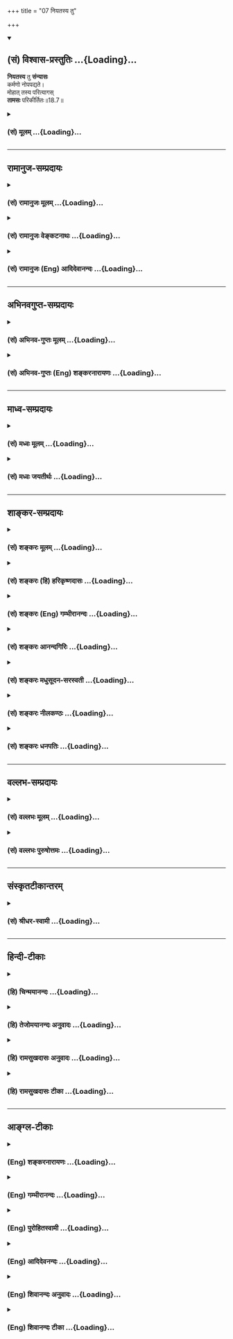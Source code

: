 +++
title = "07 नियतस्य तु"

+++
<div class="js_include" newlevelforh1="2" title="(सं) विश्वास-प्रस्तुतिः" unfilled url="/purANam_vaiShNavam/mahAbhAratam/06-bhIShma-parva/03-bhagavad-gItA-parva/saMskRtam/vishvAsa-prastutiH/18_moxa-saMnyAsa-yogaH/07_niyatasya_tu.md">
<details open><summary><h2>(सं) विश्वास-प्रस्तुतिः ...{Loading}...</h2></summary>

**नियतस्य** तु **संन्यासः**  
कर्मणो नोपपद्यते।  
मोहात् तस्य परित्यागस्  
**तामसः** परिकीर्तितः॥18.7॥
</details>
</div>
<div class="js_include collapsed" newlevelforh1="3" title="(सं) मूलम्" unfilled url="/purANam_vaiShNavam/mahAbhAratam/06-bhIShma-parva/03-bhagavad-gItA-parva/saMskRtam/mUlam/18_moxa-saMnyAsa-yogaH/07_niyatasya_tu.md">
<details><summary><h3>(सं) मूलम् ...{Loading}...</h3></summary>

नियतस्य तु संन्यासः कर्मणो नोपपद्यते।  
मोहात्तस्य परित्यागस्तामसः परिकीर्तितः।।18.7।।
</details>
</div>


_________________
## रामानुज-सम्प्रदायः
<div class="js_include collapsed" newlevelforh1="3" title="(सं) रामानुजः मूलम्" unfilled url="/purANam_vaiShNavam/mahAbhAratam/06-bhIShma-parva/03-bhagavad-gItA-parva/saMskRtam/rAmAnujaH/mUlam/18_moxa-saMnyAsa-yogaH/07_niyatasya_tu.md">
<details><summary><h3>(सं) रामानुजः मूलम् ...{Loading}...</h3></summary>

।।18.7।।**नियतस्य** नित्यनैमित्तिकस्य महायज्ञादेः **कर्मणः संन्यासः**
त्यागो न **उपपद्यते।**शरीरयात्रापि च ते न प्रसिद्ध्येदकर्मणः।। (गीता
3।8) इति शरीरयात्राया एव असिद्धेः। शरीरयात्रा हि यज्ञशिष्टाशनेन
निर्वर्त्यमाना सम्यग् ज्ञानाय प्रभवति। अन्यथाभुञ्जते ते त्वघं पापाः
(गीता 3।13) इति अयज्ञशिष्टाघरूपाशनाप्यायनं मनसो विपरीतज्ञानाय भवति।  
  
अन्नमयं हि सोम्य मनः (छा॰ उ॰ 6।5।4) इति अन्नेन हि मन आप्यायते। आहारशुद्धौ
सत्त्वशुद्धिः सत्त्वशुद्धौ ध्रुवा स्मृतिः। स्मृतिलम्भे सर्वग्रन्थीनां
विप्रमोक्षः (छ॰ उ॰ 7।26।2) इति ब्रह्मसाक्षात्काररूपं ज्ञानम्
आहारशुद्ध्यायत्तमिति श्रूयते। तस्मात् महायज्ञादिनित्यनैमित्तिकं कर्म
आप्रयाणात् ब्रह्मज्ञानाय एव उपादेयम् इति तस्य त्यागो न उपपद्यते।  
  
एवं ज्ञानोत्पादिनः कर्मणो बन्धकत्व**मोहात् परित्यागः तामसः
परिकीर्तितः।** तमोमूलः त्यागः तामसः; तमःकार्याज्ञानमूलत्वेन त्यागस्थ
तमोमूलत्वम्। तमो हि अज्ञानस्य मूलम्प्रमादमोहौ तमसो भवतोऽज्ञानमेव च।।
(गीता 14।17) इति अत्र उक्तम्। अज्ञानं तु ज्ञानविरोधिविपरीतज्ञानम्। तथा च
वक्ष्यते -- अधर्मं धर्ममिति या मन्यते तमसावृता। सर्वार्थान्विपरीतांश्च
बुद्धिः सा पार्थ तामसी।। (गीता 18।32) इति। अतो नित्यनैमित्तिकादेः कर्मणः
त्यागो विपरीतज्ञानमूल एव इत्यर्थः।

</details>
</div>
<div class="js_include collapsed" newlevelforh1="3" title="(सं) रामानुजः वेङ्कटनाथः" unfilled url="/purANam_vaiShNavam/mahAbhAratam/06-bhIShma-parva/03-bhagavad-gItA-parva/saMskRtam/rAmAnujaH/venkaTanAthaH/18_moxa-saMnyAsa-yogaH/07_niyatasya_tu.md">
<details><summary><h3>(सं) रामानुजः वेङ्कटनाथः ...{Loading}...</h3></summary>

  
  
।।18.7।। अथनियतस्य इत्यादिना मतान्तराणामधमत्वं स्वमतस्योत्तमत्वं च
प्रपञ्च्यते। वर्णाश्रमप्रयुक्ततया दुस्त्यजत्वं नियतशब्देनाभिप्रेतमित्याह
-- नित्यनैमित्तिकस्येति। तुशब्दसहितः सन्न्यासशब्दोऽत्रत्याज्यं दोषवत्
\[18।3\] इत्यत्र स्वरूपत्यागानुवादी; स एव हिमोहात्तस्य परित्यागः
इत्युत्तरार्धेन निन्द्यत इत्यभिप्रायेणसन्न्यासस्त्याग इत्युक्तः।
पावनत्वेनावश्यकर्तव्यत्वे शिष्टे पुनस्त्यागो नोपपद्यत इति शासनं
प्राक्प्रपञ्चितदृष्टादृष्टानुपपत्तिस्मारणपरमित्यभिप्रायेणानुपपत्तिं
विवृणोति -- शरीरयात्रापीति। केवलाशनादिनाऽपि लौकिकदेहयात्रा
सिद्ध्येदित्यत्राऽऽह -- शरीरयात्रा हीति। पञ्चभूतात्मकैर्भोगैः
पञ्चभूतात्मकं वपुः। आप्यायते इति स्मरणात्कथमाहारेण मनस
आप्यायनमित्यत्राऽऽहअन्नमयं हीति।
सात्त्विकाहङ्कारकार्यस्यान्नविकारत्वासम्भवादाप्यायनोक्तिः। स्मृतिलम्भे
सर्वग्रन्थीनां विप्रमोक्षः \[छां.उ.7।26।2\] इत्येतत् भिद्यते
हृदयग्रन्थिः \[मुं.उ.2।2।8\] इत्यादिकया समानार्थया श्रुत्या दर्शनशब्देन
विशेष्येत इत्यभिप्रायेणब्रह्मसाक्षात्काररूपमित्युक्तम्।
विशदतमत्वात्साक्षात्कारोक्तिरिह भाव्या। सकृदनुष्ठितस्य
विद्योपकारित्वशङ्कां परिहरन्निगमयति -- तस्मादिति। नोपपद्यते इत्यस्य
कारणाभावे कथं कार्यं स्यात् इति भावः।
उक्तप्रकारेणापरित्याज्यत्वनियमवत्त्वं तस्येत्यनूद्यत इत्यभिप्रायेणाऽऽह
-- एवं ज्ञानोत्पादिन इति। त्याज्यं दोषवत् \[18।3\] इत्यनूदितस्य
मतस्यैतद्दूषणमित्यभिप्रायेणाऽऽह -- बन्धकत्वमोहादिति।  
  
तत्र भवः \[अष्टा.4।3।53\] इत्यण्प्रत्ययेन तामसशब्दं निर्वक्ति -- तमोमूल
इति। सम्बन्धमात्रेऽपि तद्धितार्थे फलितविशेषोऽयम्। तामसबुद्धिमूलत्वेन
सद्वारकं तमोमूलत्वं विवृणोतितमःकार्येति। नन्वत्र
समभिव्याहृतमोहमूलत्वेनैव तमोमूलत्वे दर्शयितव्ये
तमःकार्याज्ञानमूलत्वोक्तिः किमर्था तदर्थैव नह्युक्तस्यैव
पुनश्शब्दान्तरव्यञ्जने प्रयोजनम्; अधिकबोधनं तु युक्तं; अविरुद्धं चेति।
ननुप्रमादमोहौ तमसो भवतोऽज्ञानमेव च \[14।17\] इति श्लोके मोहशब्देन
विपरीतज्ञानस्य पृथगुक्तत्वादज्ञानशब्देन ज्ञानाभाव उच्यत इति व्याख्यातम्
इह पुनःअज्ञानं तु ज्ञानविरोधि विपरीतज्ञानम् इति कथमुच्यते इत्थं --
ज्ञानाभावस्यापि वृत्तिहेतुत्वं विपरीतज्ञानद्वारेति प्रदर्शनार्थं
श्लोकस्थमोहशब्दस्य प्रयोजनान्तरविवक्षया वा श्लोकस्थस्याज्ञानशब्दस्य
मोहविषयत्वज्ञापनार्थं वेति। तामसबुद्धेः कर्मत्यागहेतुतां वक्ष्यमाणेन
व्यनक्ति -- तथा चेति। तत्त्वविदो न परित्यजन्तीत्यभिप्रायेण
तामसनिर्देशफलितं निगमयति -- अत इतिनित्यनैमित्तिकादेः इत्यादिशब्देन
फलाभिसन्धिरहितकाम्यानामपि वक्ष्यमाणानां
ग्रहणम्। विपरीतज्ञानेत्यनेनायथाज्ञानमूलाद्राजसत्यागाद्विशेषप्रदर्शनम्। अयथावत्
\[18।31\] इति हि राजसबुद्धिर्वक्ष्यते।  
  

</details>
</div>
<div class="js_include collapsed" newlevelforh1="3" title="(सं) रामानुजः (Eng) आदिदेवानन्दः" unfilled url="/purANam_vaiShNavam/mahAbhAratam/06-bhIShma-parva/03-bhagavad-gItA-parva/saMskRtam/rAmAnujaH/english/AdidevAnandaH/18_moxa-saMnyAsa-yogaH/07_niyatasya_tu.md">
<details><summary><h3>(सं) रामानुजः (Eng) आदिदेवानन्दः ...{Loading}...</h3></summary>

18.7 Obligatory acts consist of daily, and occasional ceremonies like
the five great sacrifices; their abandonment is not proper, for without
actions even the sustenance of the body would be impossible, as already
stated: 'From no-work, not even the body can be sustained' (3.8). The
sustenance of the body by eating the sacrificial remnants produces
perfect knowledge. Otherwise, as declared in the statement, 'But the
sinful ones eat sin' (3.13). The satisfaction that comes by eating food
which is not the remnant of sacrifice and which is therefore of the form
of sin, is productive of erroneous knowledge in the mind. For, as
declared in the Sruti, 'The mind consists of food' (Cha. U., 6.5.4), the
mind is sustained by food. Also, there is the Sruti text, 'When the food
is pure, the mind becomes pure; when the mind is pure, remembrance
becomes firmly fixed; and when remembrance is acired, there is release
from all knots of the heart' (Ibid., 7.26.2). It is therefore proved by
the Sruti that knowledge of the form of direct perception of Brahman, is
dependent on the purity of food. Hence the great sacrifices and such
other obligatory and occasional rites are worthy of adoption till one's
death, as they help in the knowledge of the Brahman. The renunciation of
these is therefore not proper. Thus, the relinishment of these acts
which produce knowledge through the delusion that they bind the self, is
rooted in Tamas. Tamasika renunciation has its roots in Tamas. Since
such renunciation has its roots in ignorance which is the effect of
Tamas, such renunciation is said to have its roots in Tamas. For Tamas
is the root of ignorance as has been stated: 'From Tamas arise
negligence and delusion, and also, ignorance' (14.17). Ignorance is
erroneous knowledge which is antagonistic to right knowledge. So, it
will be taught, 'That reason which, enveloped in Tamas, regards wrong as
right, and which reverses every value, O Arjuna, is Tamasika' (18.32).
It is for this reason that the renunciation of obligatory and occasional
actions are said to have their roots in erroneous knowledge.

</details>
</div>


_________________
## अभिनवगुप्त-सम्प्रदायः
<div class="js_include collapsed" newlevelforh1="3" title="(सं) अभिनव-गुप्तः मूलम्" unfilled url="/purANam_vaiShNavam/mahAbhAratam/06-bhIShma-parva/03-bhagavad-gItA-parva/saMskRtam/abhinava-guptaH/mUlam/18_moxa-saMnyAsa-yogaH/07_niyatasya_tu.md">
<details><summary><h3>(सं) अभिनव-गुप्तः मूलम् ...{Loading}...</h3></summary>

।।18.4 -- 18.11।। तदत्रैव विशेषनिर्णयाय मतान्युपन्यस्यति -- त्याज्यमिति।
दोषवत् हिंसादिमत्त्वात् +++(S हिंसादित्त्वात ;N हिंसादिसत्त्वात् )+++
पापयुक्तम्। तत् कर्म,+++(S;;N substitutes फलं for कर्म )+++ त्याज्यम्; न
सर्वं शुभफलम् इति केचित् त्यागे विशेषं मन्यन्ते साङ्ख्यगृह्या इव। अन्ये
तु मीमांसककञ्चुकानुप्रविष्टाः +++(K मीमांसाकंचुक -- )+++ -- क्रत्वर्थोऽहि
शास्त्रादवगम्यते +++(S. IV; i; 2 )+++ इति। तथातस्माद्या वैदिकी हिंसा -- +++(SV.
I; i; 2; verse 23 )+++इत्यादिनयेन इतिकर्तव्यतांशभागिनी हिंसा +++(S;;N omit
हिंसा )+++ हिंसैव न भवति। न हिंस्यात् इति सामान्यशास्त्रस्य तत्र बाधनात्
श्येनाद्येव तु ( श्येन द्येव न तु ) हिंसा। फलांशे भावनायाश्च
प्रत्ययोऽनुविधायकः +++(SV; I; i; 2; verse 222 )+++ इति। अ \[ तोऽ \] न्यान्
हिंसादियोगिनोऽपि न त्यजेत्। शास्त्रैकशरणकार्याकार्यविभागाः पण्डिता इति
मन्यन्ते।।3।। निश्चयमित्यादि अभिधीयते इत्यन्तम्। तत्र त्वयं निश्चयः --
प्राग्लक्षितगुणस्वरूपवैचित्र्यात् त्यागस्यैव सत्त्वरजस्तमोमय्या
चित्तवृत्त्या क्रियमाणस्य तद्विशिष्टस्वभावावभासित \[ त्वात् \]
वस्तुस्थित्या त्यागो नाम परब्रह्मविदां +++(; N परमब्रह्म -- )+++
सिद्ध्यसिद्ध्यादिषु समतया रागद्वेषपरिहारेण फलप्रेप्साविरहेण (
फलप्रेक्षा) कर्मणां निर्वर्त्तनम्। अत एव आह -- राजसं तामसं च त्यागं
कृत्वा न कश्चित् ( न किंचित् ) \[ त्याग \] फलसंबन्धः; इति। सात्त्विकस्य
तु त्यागात् ( त्यागस्य )। शास्त्रार्थपालनात्मकं फलम्।
त्यक्तगुणग्रामग्रहस्य पुनर्मुनेः सत्यतः त्यागवाचो युक्तिरुपपत्तिमती।

</details>
</div>
<div class="js_include collapsed" newlevelforh1="3" title="(सं) अभिनव-गुप्तः (Eng) शङ्करनारायणः" unfilled url="/purANam_vaiShNavam/mahAbhAratam/06-bhIShma-parva/03-bhagavad-gItA-parva/saMskRtam/abhinava-guptaH/english/shankaranArAyaNaH/18_moxa-saMnyAsa-yogaH/07_niyatasya_tu.md">
<details><summary><h3>(सं) अभिनव-गुप्तः (Eng) शङ्करनारायणः ...{Loading}...</h3></summary>

18.7 See Comment under 18.11

</details>
</div>


_________________
## माध्व-सम्प्रदायः
<div class="js_include collapsed" newlevelforh1="3" title="(सं) मध्वः मूलम्" unfilled url="/purANam_vaiShNavam/mahAbhAratam/06-bhIShma-parva/03-bhagavad-gItA-parva/saMskRtam/madhvaH/mUlam/18_moxa-saMnyAsa-yogaH/07_niyatasya_tu.md">
<details><summary><h3>(सं) मध्वः मूलम् ...{Loading}...</h3></summary>

।।18.7।। Sri Madhvacharya did not comment on this sloka.,

</details>
</div>
<div class="js_include collapsed" newlevelforh1="3" title="(सं) मध्वः जयतीर्थः" unfilled url="/purANam_vaiShNavam/mahAbhAratam/06-bhIShma-parva/03-bhagavad-gItA-parva/saMskRtam/madhvaH/jayatIrthaH/18_moxa-saMnyAsa-yogaH/07_niyatasya_tu.md">
<details><summary><h3>(सं) मध्वः जयतीर्थः ...{Loading}...</h3></summary>

।।18.7।। Sri Jayatirtha did not comment on this sloka.  
  

</details>
</div>


_________________
## शाङ्कर-सम्प्रदायः
<div class="js_include collapsed" newlevelforh1="3" title="(सं) शङ्करः मूलम्" unfilled url="/purANam_vaiShNavam/mahAbhAratam/06-bhIShma-parva/03-bhagavad-gItA-parva/saMskRtam/shankaraH/mUlam/18_moxa-saMnyAsa-yogaH/07_niyatasya_tu.md">
<details><summary><h3>(सं) शङ्करः मूलम् ...{Loading}...</h3></summary>

।।18.7।। --,**नियतस्य तु** नित्यस्य **संन्यासः** परित्यागः **कर्मणः न
उपपद्यते;** अज्ञस्य पावनत्वस्य इष्टत्वात्। **मोहात्** अज्ञानात् **तस्य**
नियतस्य **परित्यागः** -- नियतं च अवश्यं कर्तव्यम्; त्यज्यते च; इति
विप्रतिषिद्धम् अतः मोहनिमित्तः परित्यागः **तामसः परिकीर्तितः मोह**श्च
तमः इति।।

</details>
</div>
<div class="js_include collapsed" newlevelforh1="3" title="(सं) शङ्करः (हि) हरिकृष्णदासः" unfilled url="/purANam_vaiShNavam/mahAbhAratam/06-bhIShma-parva/03-bhagavad-gItA-parva/saMskRtam/shankaraH/hindI/harikRShNadAsaH/18_moxa-saMnyAsa-yogaH/07_niyatasya_tu.md">
<details><summary><h3>(सं) शङ्करः (हि) हरिकृष्णदासः ...{Loading}...</h3></summary>

।।18.7।। अतः आत्मज्ञानरहित कर्माधिकारी मुमुक्षुके लिये --, विहित --
नित्यकर्मोंका संन्यास यानी परित्याग करना नहीं बन सकता; क्योंकि अज्ञानीके
लिये नित्यकर्म शुद्धिके हेतु माने गये हैं। अतः मोहसे अज्ञानपूर्वक ( किया
हुआ ) उन नित्यकर्मोंका परित्याग ( तामस कहा गया है )। नियत अवश्य
कर्तव्यको कहते हैं; फिर उसका त्याग किया जाना अत्यन्त विरुद्ध है; अतः यह
मोहनिमित्तक त्याग तामस कहा गया है। मोह ही तम है; यह प्रसिद्ध है।

</details>
</div>
<div class="js_include collapsed" newlevelforh1="3" title="(सं) शङ्करः (Eng) गम्भीरानन्दः" unfilled url="/purANam_vaiShNavam/mahAbhAratam/06-bhIShma-parva/03-bhagavad-gItA-parva/saMskRtam/shankaraH/english/gambhIrAnandaH/18_moxa-saMnyAsa-yogaH/07_niyatasya_tu.md">
<details><summary><h3>(सं) शङ्करः (Eng) गम्भीरानन्दः ...{Loading}...</h3></summary>

18.7 Therefore, sannyasah, the abandoning; niyatasya tu karmanah, of the
daily obligatory acts, by the seeker of Liberation who is as yet
unenlightened and is fit for rites and duites; na apapadyate, is not
justifiable, because what is desired is the purification of
unenlightened persons. Parityagah, giving up; tasya, of that, of the
daily obligatory duty; mohat, through delusion, through ignorance;
parikirtitah, is declared; to be tamasah, based on tamas. Niyata is that
duty which must be performed. That an act is niyata (obligatory) and it
is relinished is contradictory. Therefore the giving up of that through
delusion is declared to be based on tamas, for delusion is tamas.
Besides,

</details>
</div>
<div class="js_include collapsed" newlevelforh1="3" title="(सं) शङ्करः आनन्दगिरिः" unfilled url="/purANam_vaiShNavam/mahAbhAratam/06-bhIShma-parva/03-bhagavad-gItA-parva/saMskRtam/shankaraH/AnandagiriH/18_moxa-saMnyAsa-yogaH/07_niyatasya_tu.md">
<details><summary><h3>(सं) शङ्करः आनन्दगिरिः ...{Loading}...</h3></summary>

।।18.7।। नित्यकर्मणामवश्यकर्तव्यत्वमुक्तमुपजीव्यापेक्षितं
पूरयन्ननन्तरश्लोकमवतारयति -- **तस्मादिति।** ननु कश्चिन्नियतमपि कर्म
त्यजन्नुपलभ्यते तत्राह -- **मोहादिति।** अज्ञानं पावनत्वापरिज्ञानम्।
अज्ञस्य नित्यकर्मत्यागो मोहादित्येतदुपपादयति -- **नियतं चेति।**
नित्यकर्मत्यागस्य मोहकृतत्वे कुतस्तामसत्वमित्याशङ्क्याह --
**मोहश्चेति।**

</details>
</div>
<div class="js_include collapsed" newlevelforh1="3" title="(सं) शङ्करः मधुसूदन-सरस्वती" unfilled url="/purANam_vaiShNavam/mahAbhAratam/06-bhIShma-parva/03-bhagavad-gItA-parva/saMskRtam/shankaraH/madhusUdana-sarasvatI/18_moxa-saMnyAsa-yogaH/07_niyatasya_tu.md">
<details><summary><h3>(सं) शङ्करः मधुसूदन-सरस्वती ...{Loading}...</h3></summary>

।।18.7।। तदेवंयज्ञदानतपःकर्म न त्याज्यमिति चापरे इति स्वपक्षः स्थापितः।
इदानींत्याज्यं दोषवदित्येके,कर्म प्राहुर्मनीषिणः इति परपक्षस्य
पूर्वोक्तत्यागत्रैविध्यव्याख्यानेन निराकरणमारभते -- नियतस्य त्विति।
काम्यस्य कर्मणोऽन्तःकरणशुद्धिहेतुत्वाभावेन बन्धहेतुत्वेन च
दोषत्वाद्बन्धनिवृत्तिहेतुबोधार्थिना क्रियमाणस्त्याग उपपद्यत एव। नियतस्य
तु नित्यस्य कर्मणः शुद्धिहेतुत्वेनादोषस्य संन्यासस्त्यागो
मुमुक्षुणान्तःकरणशुद्ध्यर्थिना नोपपद्यते शास्त्रयुक्तिभ्यां
तस्यान्तःकरणशुद्ध्यर्थमवश्यानुष्ठेयत्वात्। तथाचोक्तं
प्राक्आरुरुक्षोर्मुनेर्योगं कर्मकारणमुच्यते इति। ननु दोषवत्त्वं
काम्यस्येव नित्यस्यापि
दर्शपूर्णमासज्योतिष्टोमादेर्व्रीहिपश्वादिहिंसामिश्रितत्वेन
साङ्ख्यैरभिहितम्। नचव्रीहीनवहन्तिअग्नीषोमीयं पशुमालभेत
इत्यादिविशेषविधिगोचरत्वात् क्रत्वङ्गहिंसायाःन हिंस्यात्सर्वाभूतानि इति
सामान्यनिषेधस्य तदितरपरत्वमिति सांप्रतम्। भिन्नविषयत्वेन
विधिनिषेधयोरबाधेनैव समावेशसंभवात्। निषेधेन हि
पुरुषस्यानर्थहेतुर्हिंसेत्यभिहितं न त्वक्रत्वर्था सेति विधिना क्रत्वर्था
सेत्यभिहितं न त्वनर्थहेतुर्नेति। तथाच
क्रतूपकारकत्वपुरुषानर्थहेतुत्वयोरेकत्र संभवात् क्रत्वर्थापि हिंसा
निषिद्धैवेति हिंसायुक्तं दर्शपूर्णमासज्योतिष्टोमादि सर्वं दुष्टमेव।
विहितस्यापि निषिद्धत्वं निषिद्धस्यापि च विहितत्वं श्येनादिवदुपपन्नमेव।
तथाहिश्येनेनाभिचरन्यजेत इत्याद्यभिचारविधिना विहितोऽपि श्येनादिःन
हिंस्यात्सर्वाभूतानि इति निषेधविषयत्वादनर्थहेतुरेव; तद्दोषसहिष्णोरेव च
रागद्वेषादिवशीकृतस्य तत्राधिकारः; एवं ज्योतिष्टोमादावपि। तथाचोक्तं
महाभारतेजपस्तु सर्वधर्मेभ्यः परमो धर्म उच्यते। अहिंसया हि भूतानां
जपयज्ञः प्रवर्तते इति। मनुनापिजप्येनैव तु संसिध्येद्ब्राह्मणो नात्र
संशयः। कुर्यादन्यन्न वा कुर्यान्मैत्रो ब्राह्मण उच्यते इति वदता
मैत्रीमहिंसां प्रशसंता हिंसाया दुष्टत्वमेव प्रतिपादितम्।
अन्तःकरणशुद्धिश्चेदृशेन गायत्रीजपादिना सुतरामुपपत्स्यत इति
हिंसादिदोषदुष्टं ज्योतिष्टोमादि नित्यं कर्म दोषासहिष्णुना श्येनादिकमिव
कर्माधिकारिणापि त्याज्यमिति प्राप्ते ब्रूमः। न क्रत्वर्था
हिंसाऽनर्थहेतुः विधिस्पृष्टे निषेधानवकाशात्। तथाहि विधिना
बलवदिच्छाविषयसाधनताबोधरूपां प्रवर्तनां कुर्वताऽनर्थसाधने तदनुपपत्तेः
स्वविषयस्य प्रवर्तनागोचरस्यानर्थसाधनत्वाभावोऽप्यर्थादाक्षिप्यते तेन
विधिविषयस्य नानर्थहेतुत्वं युज्यते। नहि क्रत्वर्थत्वं साक्षाद्विध्यर्थो
येन विरोधो न स्यात् किंतु प्रवर्तनेनैव। प्रवर्तनाकर्मभूता तु
पुरुषप्रवृत्तिः पुरुषार्थमेव विषयीकुर्वती क्वचित्क्रतुमपि
पुरुषार्थसाधनत्वेन पुरुषार्थभावमापन्नं विषयीकरोतीत्यन्यत्।
पुरुषप्रवृत्तिश्च बलवदिच्छोपधानदशायां जायमाना न
भाव्यस्यार्थहेतुतामाक्षिपति न वाऽनर्थहेतुतां प्रतिक्षिपति; किंतु
यथाप्राप्तमेवावलम्बते। बलवदिच्छाविषये स्वत एव प्रवृत्तेः स्वर्गादौ
विध्यनपेक्षणात्। अतएव विहितश्येनफलस्यापि
शत्रुवधरूपस्याभिचारस्यानर्थहेतुत्वमुपपद्यत एव; फलस्य
विधिजन्यप्रवृत्तिविषयत्वाभावात्। विधिजन्यप्रवृत्तिविषयं तु धात्वर्थं
करणं प्रवर्तनावलम्बते सा चानर्थहेतुं न विषयीकरोतीति विशेषविधिबाधितं
सामान्यनिषेधवाक्यं रागद्वेषादिमूलाक्रत्वर्थलौकिकहिंसाविषयं; तेन
श्येनाग्नीषोमीययोर्वैषम्यादुपपन्नमदुष्टत्वं;
ज्योतिष्टोमादेर्विधिस्पृष्टस्यापि निषेधविषयत्वे
षोडशिरग्रहणस्याप्यनर्थहेतुत्वापत्तिः; नातिरात्रे षोडशिनं गृह्णातीति
निषेधात्। तस्मान्न किंचिदेतदिति भाट्टदर्शनम्। प्राभाकरं तु दर्शनं
फलसाधने रागत एव प्रवृत्तिसिद्धेर्न नियोगस्य प्रवर्तकत्वं; तेन श्येनस्य
रागजन्यप्रवृत्तिविषयत्वेन विधेरौदासीन्यान्न तस्यानर्थहेतुत्वं विधिना
प्रतिक्षिप्यते। अग्नीषोमीयहिंसायां तु क्रत्वङ्गभूतायां फलसाधनत्वाभावे
रागाभावाद्विधिरेव प्रवर्तकः। स च स्वविषयस्यानर्थहेतुतां प्रतिक्षिपतीति
प्रधानभूता हिंसानर्थं जनयति न क्रत्वर्थेति न हिंसामिश्रत्वेन
ज्योतिष्टोमादेर्दुष्टत्वमिति सममेव। एतावन्मात्रे तु
विशेषःचोदनालक्षणोऽर्थो धर्मः इत्यत्रार्थपदव्यावर्त्यत्वेनाधर्मत्वं
श्येनादेः प्राभाकरमते। भाट्टमते तु
श्येनफलस्यैवाभिचारस्यानर्थहेतुत्वादधर्मत्वं; श्येनस्य तु विहितस्य
समीहितसाधनस्य धर्मत्वमेवार्थपदव्यावर्त्यत्वं तु
कलञ्जभक्षणादेर्निषिद्धस्यैवेति। फलतोऽनर्थहेतुत्वेन तु शिष्टानां श्येनादौ
न धर्मत्वेन व्यवहारः। तदुक्तंफलतोऽपि च यत्कर्म नानर्थेनानुबध्यते।
केवलप्रीतिहेतुत्वात्तद्धर्म इति कथ्यते इति। तार्किकाणां तु दर्शनं
कृतिसाध्यत्वमर्थहेतुत्वमनर्थाहेतुत्वं चेति त्रयं विध्यर्थः। तत्र
क्रत्वर्थहिंसायां साक्षान्निषेधाभावात्प्रायश्चित्तानुपदेशाच्च
कृतिसाध्यत्वार्थहेतुत्ववदनर्थाहेतुत्वमपि विधिना बोध्यत इति न
तस्यानर्थहेतुत्वम्। श्येनादेस्त्वभिचारस्य साक्षादेव
निषेधात्प्रायश्चित्तोपदेशाच्चानर्थहेतुत्वावगमात्तावन्मात्रं तत्र विधिना
न बोध्यत इत्युपपन्नं श्येनाग्नीषोमयोर्वैलक्षण्यम्। औपनिषदैस्तु भाट्टमेव
दर्शनं व्यवहारे प्रायेणावलम्बितम्। तथाच भगवद्बादरायणप्रणीतं
सूत्रंअशुद्धमिति चेन्न शब्दात् इति
ज्योतिष्टोमादिकर्माग्नीषोमीयहिंसादिमिश्रितत्वेन दुष्टमितिचेत्
न। अग्नीषोमीयं पशुमालभेत इत्यादिविधिशब्दादित्यक्षरार्थः। जपप्रशंसापरं तु
वाक्यं न,क्रत्वर्थहिंसाया अधर्मत्वबोधकं तस्य तत्रातात्पर्यात्। तथाच
साङ्ख्यानां विहिते निषिद्धत्वज्ञानमनर्थाहेतावनर्थहेतुज्ञानं धर्मे
चाधर्मत्वज्ञानमनुष्ठेये चाननुष्ठेयत्वज्ञानं विपर्यासरूपो मोहः।
तस्मान्मोहान्नित्यस्य कर्मणो यः परित्यागः स तामसः परिकीर्तितः। मोहो हि
तमः।

</details>
</div>
<div class="js_include collapsed" newlevelforh1="3" title="(सं) शङ्करः नीलकण्ठः" unfilled url="/purANam_vaiShNavam/mahAbhAratam/06-bhIShma-parva/03-bhagavad-gItA-parva/saMskRtam/shankaraH/nIlakaNThaH/18_moxa-saMnyAsa-yogaH/07_niyatasya_tu.md">
<details><summary><h3>(सं) शङ्करः नीलकण्ठः ...{Loading}...</h3></summary>

।।18.7।। प्राक् प्रतिज्ञातं त्यागत्रैविध्यमाह -- **नियतस्येति।** तुशब्दः
पूर्वोक्तपक्षद्वयवैलक्षण्यार्थः। यस्मादधिकृतस्य
मुमुक्षोर्नियतस्यावश्यानुष्ठेयस्य कर्मणः संन्यासः स्वरूपेण त्यागो
नोपपद्यते न युज्यते। अज्ञस्य शुद्ध्यपेक्षत्वात्। एवं सति यो
मोहादज्ञानात्तस्य नियतस्य कर्मणः परित्यागः स तामसः परिकीर्तितः। आवश्यकं
च त्यज्यते चेति विप्रतिषेधात्।

</details>
</div>
<div class="js_include collapsed" newlevelforh1="3" title="(सं) शङ्करः धनपतिः" unfilled url="/purANam_vaiShNavam/mahAbhAratam/06-bhIShma-parva/03-bhagavad-gItA-parva/saMskRtam/shankaraH/dhanapatiH/18_moxa-saMnyAsa-yogaH/07_niyatasya_tu.md">
<details><summary><h3>(सं) शङ्करः धनपतिः ...{Loading}...</h3></summary>

।।18.7।। स्वाध्यवसायमुक्त्वा त्यागस्य त्रैविध्यं दर्शयितुमारभते। नियतस्य
नित्यस्य तु कर्मणः मुमुक्षोरज्ञास्याधिकृतस्य संन्यासः परित्यागो
नोपपद्यते नोपपन्नो भवति नियतमवश्यकर्तव्यं त्यज्यते चेति
विप्रतिषिद्धत्वात्। मोहात्पावनत्वापरिज्ञानात्तस्य नियतस्यावश्यकर्तव्यतया
वेदविहितस्य परित्यागस्तामसः परिकीर्तितः। मोहश्च
तमस्तन्निमित्तकत्वादित्यर्थः।

</details>
</div>


_________________
## वल्लभ-सम्प्रदायः
<div class="js_include collapsed" newlevelforh1="3" title="(सं) वल्लभः मूलम्" unfilled url="/purANam_vaiShNavam/mahAbhAratam/06-bhIShma-parva/03-bhagavad-gItA-parva/saMskRtam/vallabhaH/mUlam/18_moxa-saMnyAsa-yogaH/07_niyatasya_tu.md">
<details><summary><h3>(सं) वल्लभः मूलम् ...{Loading}...</h3></summary>

।।18.7।। कवीनां मतं दूषयति -- नियतस्येति। कामोपनिबन्धेनापि वेदेन
नियन्त्रितस्य नियमविहितस्य तु कर्मणः स्वरूपतस्त्यागः सन्न्यासः कार्य
इत्युक्तः कविभिः स नोपपद्यते; ब्रह्मवादिनां वैदिकानां क्वचिदप्यंशे
वेदोक्तस्यापरित्यागात्। यदि मोहादज्ञानात्तामसात्तस्य वैदिकस्य
कर्मणस्त्यागः श्रौतेन क्रियमाणः स्यात्तदा मोहहेतुकत्वात् स त्यागस्तामसः
परिकीर्तितः; तमःकार्यभूतेन मोहेन जायमानत्वात्प्रमादमोहौ तमसो भवतः
\[14।17\] इत्यादिवाक्यात् प्रत्यवायावहश्चेति पर्युपसर्गार्थः।

</details>
</div>
<div class="js_include collapsed" newlevelforh1="3" title="(सं) वल्लभः पुरुषोत्तमः" unfilled url="/purANam_vaiShNavam/mahAbhAratam/06-bhIShma-parva/03-bhagavad-gItA-parva/saMskRtam/vallabhaH/puruShottamaH/18_moxa-saMnyAsa-yogaH/07_niyatasya_tu.md">
<details><summary><h3>(सं) वल्लभः पुरुषोत्तमः ...{Loading}...</h3></summary>

  
  
।।18.7।। एवं निश्चितार्थमुक्त्वा पूर्वोक्तत्रैविध्यमाह -- नियतस्येति
त्रयेण। नियतस्य तु; नियतस्य भक्त्यङ्गत्वेनोक्तस्य पुनः कर्मणः
सन्न्यासस्त्यागो नोपपद्यते न उप समीपे भगवतः पद्यते; प्राप्तो
भवतीत्यर्थः। अतस्तादृशकर्मणस्त्याग एव मोक्षार्थक इति मोहात् भ्रमेण
यस्तस्य परित्यागः स तामसः अज्ञानात्मकः परिकीर्तितः।  
  

</details>
</div>


_________________
## संस्कृतटीकान्तरम्
<div class="js_include collapsed" newlevelforh1="3" title="(सं) श्रीधर-स्वामी" unfilled url="/purANam_vaiShNavam/mahAbhAratam/06-bhIShma-parva/03-bhagavad-gItA-parva/saMskRtam/shrIdhara-svAmI/18_moxa-saMnyAsa-yogaH/07_niyatasya_tu.md">
<details><summary><h3>(सं) श्रीधर-स्वामी ...{Loading}...</h3></summary>

।।18.7।। प्रतिज्ञातं त्यागस्य त्रैविध्यमिदानीं दर्शयति **-- नियतस्येति
त्रिभिः।** काम्यस्य कर्मणो बन्धकत्वात्संन्यासो युक्तः। नियतस्य तु
नित्यस्य पुनः कर्मणः संन्यासस्त्यागो नोपपद्यते; सत्त्वशुद्धिद्वारा
मोक्षहेतुत्वात्। अतस्तस्य परित्यागः उपादेयेऽपि त्याज्यमित्येवं
लक्षणान्मोहादेव भवेत्। स च मोहस्य तामसत्वात्तामसः परिकीर्तितः।

</details>
</div>


_________________
## हिन्दी-टीकाः
<div class="js_include collapsed" newlevelforh1="3" title="(हि) चिन्मयानन्दः" unfilled url="/purANam_vaiShNavam/mahAbhAratam/06-bhIShma-parva/03-bhagavad-gItA-parva/hindI/chinmayAnandaH/18_moxa-saMnyAsa-yogaH/07_niyatasya_tu.md">
<details><summary><h3>(हि) चिन्मयानन्दः ...{Loading}...</h3></summary>

।।18.7।। नियत अर्थात् कर्तव्य कर्मों का त्याग अत्यन्त निम्नस्तर का तामस
त्याग माना गया है। नित्य और नैमित्तक कर्मों के सम्मिलित रूप को ही नियत
कर्म कहते हैं। जब तक मनुष्य अपने समाज के एक सदस्य के रूप में जीवन यापन
करता है; तब तक उसे वह समाज; सुरक्षा तथा उन्नति का लाभ भी प्रदान करता है।
अत हिन्दू नीति के अनुसार; मनुष्य को अपने कर्तव्यों को त्यागने का कोई
अधिकार नहीं है। यदि कोई व्यक्ति अज्ञानवश अपने नैतिक कर्तव्यों का त्याग
करता है तब भी वह क्षम्य नहीं है। जैसे; संविधान के और भौतिक जगत् के
प्राकृतिक नियमों के पालन के संबंध में नियम का अज्ञान क्षम्य नहीं माना
जाता; वैसे ही आध्यात्मिक क्षेत्र में भी यही नियम लागू होता है। अज्ञान और
अविवेक के कारण यदि कोई व्यक्ति अपने कर्तव्य पालन के द्वारा समाज सेवा
नहीं करता है; तो उसका यह त्याग मूढ़ अर्थात् तामसिक त्याग है।

</details>
</div>
<div class="js_include collapsed" newlevelforh1="3" title="(हि) तेजोमयानन्दः अनुवादः" unfilled url="/purANam_vaiShNavam/mahAbhAratam/06-bhIShma-parva/03-bhagavad-gItA-parva/hindI/tejomayAnandaH/anuvAdaH/18_moxa-saMnyAsa-yogaH/07_niyatasya_tu.md">
<details><summary><h3>(हि) तेजोमयानन्दः अनुवादः ...{Loading}...</h3></summary>

।।18.7।। नियत कर्म का त्याग उचित नहीं है; मोहवश उसका त्याग करना "तामस
त्याग" कहा गया है।।

</details>
</div>
<div class="js_include collapsed" newlevelforh1="3" title="(हि) रामसुखदासः अनुवादः" unfilled url="/purANam_vaiShNavam/mahAbhAratam/06-bhIShma-parva/03-bhagavad-gItA-parva/hindI/rAmasukhadAsaH/anuvAdaH/18_moxa-saMnyAsa-yogaH/07_niyatasya_tu.md">
<details><summary><h3>(हि) रामसुखदासः अनुवादः ...{Loading}...</h3></summary>

।।18.7।। नियत कर्मका तो त्याग करना उचित नहीं है। उसका मोहपूर्वक त्याग
करना तामस कहा गया है।

</details>
</div>
<div class="js_include collapsed" newlevelforh1="3" title="(हि) रामसुखदासः टीका" unfilled url="/purANam_vaiShNavam/mahAbhAratam/06-bhIShma-parva/03-bhagavad-gItA-parva/hindI/rAmasukhadAsaH/TIkA/18_moxa-saMnyAsa-yogaH/07_niyatasya_tu.md">
<details><summary><h3>(हि) रामसुखदासः टीका ...{Loading}...</h3></summary>

।।18.7।।***व्याख्या --***  \[तीन तरहके त्यागका वर्णन भगवान् इसलिये
करते हैं कि अर्जुन कर्मोंका स्वरूपसे त्याग करना चाहते थे -- **श्रेयो
भोक्तुं भैक्ष्यमपीह लोके** (गीता 2। 5) अतः त्रिविध त्याग बताकर अर्जुनको
चेत कराना था; और आगेके लिये मनुष्यमात्रको यह बताना था कि नियत कर्मोंका
स्वरूपसे त्याग करना भगवान्को मान्य (अभीष्ट) नहीं है। भगवान् तो सात्त्विक
त्यागको ही वास्तवमें त्याग मानते हैं। सात्त्विक त्यागसे संसारके
सम्बन्धका सर्वथा विच्छेद हो जाता है। दूसरी बात; सत्रहवें अध्यायमें भी
भगवान् गुणोंके अनुसार श्रद्धा; आहार आदिके तीनतीन भेद कहकर आये हैं;
इसलिये यहाँ भी अर्जुनद्वारा त्यागका तत्त्व पूछनेपर भगवान्ने त्यागके तीन
भेद कहे हैं। \]**नियतस्य तु संन्यासः कर्मणो नोपपद्यते --** पूर्वश्लोकमें
भगवान्ने त्यागके विषयमें अपना जो निश्चित उत्तम मत बताया है; उससे यह तामस
त्याग बिलकुल ही विपरीत है और सर्वथा निकृष्ट है; यह बतानेके लिये यहाँ
**तु** पद आया है। नियत कर्मोंका त्याग करना कभी भी उचित नहीं है क्योंकि वे
तो अवश्यकर्तव्य हैं। बलिवैश्वदेव आदि यज्ञ करना; कोई अतिथि आ जाय तो
गृहस्थधर्मके अनुसार उसको अन्न; जल आदि देना; विशेष पर्वमें या
श्राद्धतर्पणके दिन ब्राह्मणोंको भोजन कराना और दक्षिणा देना; अपने
वर्णआश्रमके अनुसार प्रातः और सांयकालमें सन्ध्या करना आदि कर्मोंको न
मानना और न करना ही नियत कर्मोंका त्याग है।**मोहात्तस्य परित्यागस्तामसः
परिकीर्तितः --** ऐसे नियत कर्मोंको मूढ़तासे अर्थात् बिना विवेकविचारके
छोड़ देना तामस त्याग कहा जाता है। सत्सङ्ग; सभा; समिति आदिमें जाना आवश्यक
था; पर आलस्यमें पड़े रहे; आराम करने लग गये अथवा सो गये घरमें मातापिता
बीमार हैं; उनके लिये वैद्यको बुलाने या औषधि लानेके लिये जा रहे थे;
रास्तेमें कहींपर लोग ताशचौपड़ आदि खेल रहे थे; उनको देखकर खुद भी खेलमें
लग गये और वैद्यको बुलाना या ओषधि लाना भूल गये कोर्टमें मुकदमा चल रहा है;
उसमें हाजिर होनेके समय हँसीदिल्लगी; खेलतमाशा आदिमें लग गये और समय बीत
गया शरीरके लिये शौचस्नान आदि जो आवश्यक कर्तव्य हैं; उनको आलस्य और
प्रमादके कारण छोड़ दिया -- यह सब तामस त्यागके उदाहरण हैं।  
  
विहित कर्म और नियत कर्ममें क्या अन्तर है शास्त्रोंने जिन कर्मोंको करनेकी
आज्ञा दी है; वे सभी विहित कर्म कहलाते हैं। उन सम्पूर्ण विहित कर्मोंका
पालन एक व्यक्ति कर ही नहीं सकता क्योंकि शास्त्रोंमें सम्पूर्ण वारों तथा
तिथियोंके व्रतका विधान आता है। यदि एक ही मनुष्य सब वारोंमें या सब
तिथियोंमें व्रत करेगा तो फिर वह भोजन कब करेगा इससे यह सिद्ध हुआ कि
मनुष्यके लिये सभी विहित कर्म लागू नहीं होते। परन्तु उन विहित कर्मोंमें
भी वर्ण; आश्रम और परिस्थितिके अनुसार जिसके लिये जो कर्तव्य आवश्यक होता
है; उसके लिये वह नियत कर्म कहलाता है। जैसे ब्राह्मण; क्षत्रिय; वैश्य और
शूद्र -- चारों वार्णोंमें जिसजिस वर्णके लिये जीविका और
शरीरनिर्वाहसम्बन्धी जितने भी नियम हैं; उसउस वर्णके लिये वे सभी नियत कर्म
हैं। नियत कर्मोंका मोहपूर्वक त्याग करनेसे वह त्याग तामस हो जाता है तथा
सुख और आरामके लिये त्याग,करनेसे वह त्याग राजस हो जाता है। सुखेच्छा;
फलेच्छा तथा आसक्तिका त्याग करके नियत कर्मोंको करनेसे वह त्याग सात्त्विक
हो जाता है। तात्पर्य यह है कि मोहमें उलझ जाना तामस पुरुषका स्वभाव है;
सुखआराममें उलझ जाना राजस पुरुषका स्वभाव है और इन दोनोंसे रहित होकर
सावधानीपूर्वक निष्कामभावसे कर्तव्यकर्म करना सात्त्विक पुरुषका स्वभाव है।
इस सात्त्विक स्वभाव अथवा सात्त्विक त्यागसे ही कर्म और कर्मफलसे
सम्बन्धविच्छेद होता है। राजस और तामस त्यागसे नहीं क्योंकि राजस और तामस
त्याग वास्तवमें त्याग है ही नहीं।  
  
लोग सामान्य रीतिसे स्वरूपसे कर्मोंको छोड़ देनेको ही त्याग मानते हैं
क्योंकि उन्हें प्रत्यक्षमें वही त्याग दीखता है। कौन व्यक्ति कौनसा काम
किस भावसे कर रहा है; इसका उन्हें पता नहीं लगता। परन्तु भगवान् भीतरकी
कामनाममताआसक्तिके त्यागको ही त्याग मानते हैं क्योंकि ये ही जन्ममरणके
कारण हैं (गीता 13। 21)। यदि बाहरके त्यागको ही असली त्याग माना जाय तो सभी
मरनेवालोंका कल्याण हो जाना चाहिये क्योंकि उनकी तो सम्पूर्ण वस्तुएँ छूट
जाती हैं और तो क्या; अपना कहलानेवाला शरीर भी छूट जाता है और उनको वे
वस्तुएँ प्रायः यादतक नहीं रहतीं अतः भीतरका त्याग ही असली त्याग है।
भीतरका त्याग होनेसे बाहरसे वस्तुएँ अपने पास रहें या न रहें; मनुष्य उनसे
बँधता नहीं।

</details>
</div>


_________________
## आङ्ग्ल-टीकाः
<div class="js_include collapsed" newlevelforh1="3" title="(Eng) शङ्करनारायणः" unfilled url="/purANam_vaiShNavam/mahAbhAratam/06-bhIShma-parva/03-bhagavad-gItA-parva/english/shankaranArAyaNaH/18_moxa-saMnyAsa-yogaH/07_niyatasya_tu.md">
<details><summary><h3>(Eng) शङ्करनारायणः ...{Loading}...</h3></summary>

18.7. The renunciation of the enjoined action does not stand to reason;
and completely relinishing it, out of ignorance is proclaimed, on all
sides, as an act of the Tamas (Strand).

</details>
</div>
<div class="js_include collapsed" newlevelforh1="3" title="(Eng) गम्भीरानन्दः" unfilled url="/purANam_vaiShNavam/mahAbhAratam/06-bhIShma-parva/03-bhagavad-gItA-parva/english/gambhIrAnandaH/18_moxa-saMnyAsa-yogaH/07_niyatasya_tu.md">
<details><summary><h3>(Eng) गम्भीरानन्दः ...{Loading}...</h3></summary>

18.7 The abandoning of daily obligatory acts (nityakamas) is not
justifiable. Giving up that through delusion is declared to be based on
tamas.

</details>
</div>
<div class="js_include collapsed" newlevelforh1="3" title="(Eng) पुरोहितस्वामी" unfilled url="/purANam_vaiShNavam/mahAbhAratam/06-bhIShma-parva/03-bhagavad-gItA-parva/english/purohitasvAmI/18_moxa-saMnyAsa-yogaH/07_niyatasya_tu.md">
<details><summary><h3>(Eng) पुरोहितस्वामी ...{Loading}...</h3></summary>

18.7 It is not right to give up actions which are obligatory; and if
they are misunderstood, it is the result of sheer ignorance.

</details>
</div>
<div class="js_include collapsed" newlevelforh1="3" title="(Eng) आदिदेवनन्दः" unfilled url="/purANam_vaiShNavam/mahAbhAratam/06-bhIShma-parva/03-bhagavad-gItA-parva/english/AdidevanandaH/18_moxa-saMnyAsa-yogaH/07_niyatasya_tu.md">
<details><summary><h3>(Eng) आदिदेवनन्दः ...{Loading}...</h3></summary>

18.7 But the renunciation of obligatory acts is not proper. Abandonment
of these through delusion is declared to be Tamasika.

</details>
</div>
<div class="js_include collapsed" newlevelforh1="3" title="(Eng) शिवानन्दः अनुवादः" unfilled url="/purANam_vaiShNavam/mahAbhAratam/06-bhIShma-parva/03-bhagavad-gItA-parva/english/shivAnandaH/anuvAdaH/18_moxa-saMnyAsa-yogaH/07_niyatasya_tu.md">
<details><summary><h3>(Eng) शिवानन्दः अनुवादः ...{Loading}...</h3></summary>

18.7 Verily the renunciation of obligatory action is not proper; the
abandonment of the same from delusion is declared to be Tamasic.

</details>
</div>
<div class="js_include collapsed" newlevelforh1="3" title="(Eng) शिवानन्दः टीका" unfilled url="/purANam_vaiShNavam/mahAbhAratam/06-bhIShma-parva/03-bhagavad-gItA-parva/english/shivAnandaH/TIkA/18_moxa-saMnyAsa-yogaH/07_niyatasya_tu.md">
<details><summary><h3>(Eng) शिवानन्दः टीका ...{Loading}...</h3></summary>

18.7 नियतस्य obligatory; तु verily; संन्यासः renunciation; कर्मणः of
action; न not; उपपद्यते is proper; मोहात् from delusion; तस्य of the
same; परित्यागः abandonment; तामसः Tamasic; परिकीर्तितः is
declared.Commentary Renunciation of obligatory action is not proper
because it is purifying in the case of an ignorant man. Should a man
renounce actions that he should perform as a duty; such renunciation can
only be of the ality of darkness. Prescribed duties must not be
abandoned and if anyone does so; he is certainly deluded by ignorance.
Tamas is ignorance.Niyata Prescribed according to ones religion. To hold
that a duty is obligatory and then to relinish it is indeed
selfcontradictory.

</details>
</div>
